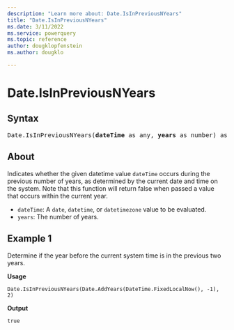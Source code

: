 ```yaml
---
description: "Learn more about: Date.IsInPreviousNYears"
title: "Date.IsInPreviousNYears"
ms.date: 3/11/2022
ms.service: powerquery
ms.topic: reference
author: dougklopfenstein
ms.author: dougklo

---
```

# Date.IsInPreviousNYears

## Syntax

<pre>
Date.IsInPreviousNYears(<b>dateTime</b> as any, <b>years</b> as number) as nullable logical
</pre>

## About

Indicates whether the given datetime value `dateTime` occurs during the previous number of years, as determined by the current date and time on the system. Note that this function will return false when passed a value that occurs within the current year.

* `dateTime`: A `date`, `datetime`, or `datetimezone` value to be evaluated.
* `years`: The number of years.

## Example 1

Determine if the year before the current system time is in the previous two years.

**Usage**

```powerquery-m
Date.IsInPreviousNYears(Date.AddYears(DateTime.FixedLocalNow(), -1), 2)
```

**Output**

`true`
